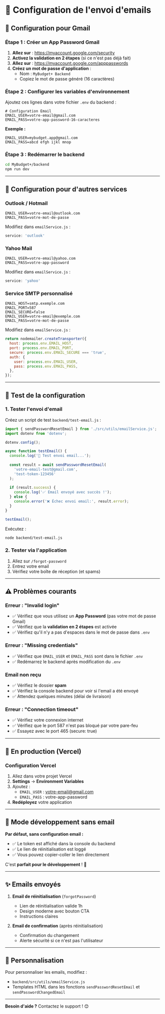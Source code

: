 # 📧 Configuration de l'envoi d'emails

## **🎯 Configuration pour Gmail**

### **Étape 1 : Créer un App Password Gmail**

1. **Allez sur** : https://myaccount.google.com/security
2. **Activez la validation en 2 étapes** (si ce n'est pas déjà fait)
3. **Allez sur** : https://myaccount.google.com/apppasswords
4. **Créez un mot de passe d'application** :
   - Nom : `MyBudget+ Backend`
   - Copiez le mot de passe généré (16 caractères)

### **Étape 2 : Configurer les variables d'environnement**

Ajoutez ces lignes dans votre fichier `.env` du backend :

```env
# Configuration Email
EMAIL_USER=votre-email@gmail.com
EMAIL_PASS=votre-app-password-16-caracteres
```

**Exemple :**
```env
EMAIL_USER=mybudget.app@gmail.com
EMAIL_PASS=abcd efgh ijkl mnop
```

### **Étape 3 : Redémarrer le backend**

```bash
cd MyBudget+/backend
npm run dev
```

---

## **🔧 Configuration pour d'autres services**

### **Outlook / Hotmail**

```env
EMAIL_USER=votre-email@outlook.com
EMAIL_PASS=votre-mot-de-passe
```

Modifiez dans `emailService.js` :
```javascript
service: 'outlook'
```

### **Yahoo Mail**

```env
EMAIL_USER=votre-email@yahoo.com
EMAIL_PASS=votre-app-password
```

Modifiez dans `emailService.js` :
```javascript
service: 'yahoo'
```

### **Service SMTP personnalisé**

```env
EMAIL_HOST=smtp.exemple.com
EMAIL_PORT=587
EMAIL_SECURE=false
EMAIL_USER=votre-email@exemple.com
EMAIL_PASS=votre-mot-de-passe
```

Modifiez dans `emailService.js` :
```javascript
return nodemailer.createTransporter({
  host: process.env.EMAIL_HOST,
  port: process.env.EMAIL_PORT,
  secure: process.env.EMAIL_SECURE === 'true',
  auth: {
    user: process.env.EMAIL_USER,
    pass: process.env.EMAIL_PASS,
  },
});
```

---

## **🧪 Test de la configuration**

### **1. Tester l'envoi d'email**

Créez un script de test `backend/test-email.js` :

```javascript
import { sendPasswordResetEmail } from './src/utils/emailService.js';
import dotenv from 'dotenv';

dotenv.config();

async function testEmail() {
  console.log('📧 Test envoi email...');
  
  const result = await sendPasswordResetEmail(
    'votre-email-test@gmail.com',
    'test-token-123456'
  );
  
  if (result.success) {
    console.log('✅ Email envoyé avec succès !');
  } else {
    console.error('❌ Échec envoi email:', result.error);
  }
}

testEmail();
```

Exécutez :
```bash
node backend/test-email.js
```

### **2. Tester via l'application**

1. Allez sur `/forgot-password`
2. Entrez votre email
3. Vérifiez votre boîte de réception (et spams)

---

## **⚠️ Problèmes courants**

### **Erreur : "Invalid login"**

- ✅ Vérifiez que vous utilisez un **App Password** (pas votre mot de passe Gmail)
- ✅ Vérifiez que la **validation en 2 étapes** est activée
- ✅ Vérifiez qu'il n'y a pas d'espaces dans le mot de passe dans `.env`

### **Erreur : "Missing credentials"**

- ✅ Vérifiez que `EMAIL_USER` et `EMAIL_PASS` sont dans le fichier `.env`
- ✅ Redémarrez le backend après modification du `.env`

### **Email non reçu**

- ✅ Vérifiez le dossier **spam**
- ✅ Vérifiez la console backend pour voir si l'email a été envoyé
- ✅ Attendez quelques minutes (délai de livraison)

### **Erreur : "Connection timeout"**

- ✅ Vérifiez votre connexion internet
- ✅ Vérifiez que le port 587 n'est pas bloqué par votre pare-feu
- ✅ Essayez avec le port 465 (secure: true)

---

## **🚀 En production (Vercel)**

### **Configuration Vercel**

1. Allez dans votre projet Vercel
2. **Settings** → **Environment Variables**
3. Ajoutez :
   - `EMAIL_USER` : votre-email@gmail.com
   - `EMAIL_PASS` : votre-app-password
4. **Redéployez** votre application

---

## **📝 Mode développement sans email**

**Par défaut, sans configuration email :**
- ✅ Le token est affiché dans la console du backend
- ✅ Le lien de réinitialisation est loggé
- ✅ Vous pouvez copier-coller le lien directement

C'est **parfait pour le développement** ! 🎉

---

## **✨ Emails envoyés**

1. **Email de réinitialisation** (`forgotPassword`)
   - Lien de réinitialisation valide 1h
   - Design moderne avec bouton CTA
   - Instructions claires

2. **Email de confirmation** (après réinitialisation)
   - Confirmation du changement
   - Alerte sécurité si ce n'est pas l'utilisateur

---

## **📧 Personnalisation**

Pour personnaliser les emails, modifiez :
- `backend/src/utils/emailService.js`
- Templates HTML dans les fonctions `sendPasswordResetEmail` et `sendPasswordChangedEmail`

---

**Besoin d'aide ?** Contactez le support ! 😊
